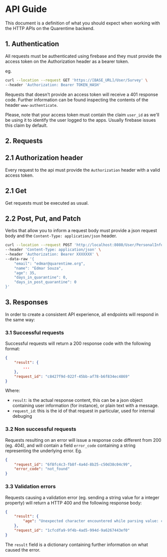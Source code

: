 # API Guide
This document is a definition of what you should expect when working with the HTTP APIs on the Quarentime backend. 

## 1. Authentication
All requests must be authenticated using firebase and they must provide the access token on the Authorization header as a bearer token. 

eg.
```bash
curl --location --request GET 'https://[BASE_URL]/User/Survey' \
--header 'Authorization: Bearer TOKEN_HASH'
```
Requests that doesn't provide an access token will receive a 401 response code. Further information can be found inspecting the contents of the header `www-authenticate`.

Please, note that your access token must contain the claim `user_id` as we'll be using it to identify the user logged to the apps. Usually firebase issues this claim by default.

## 2. Requests

## 2.1 Authorization header
Every request to the api must provide the `Authorization` header with a valid access token.

## 2.1 Get
Get requests must be executed as usual.

## 2.2 Post, Put, and Patch
Verbs that allow you to inform a request body must provide a json request body and the `Content-Type: application/json` header.

```bash
curl --location --request POST 'http://localhost:8080/User/PersonalInformation' \
--header 'Content-Type: application/json' \
--header 'Authorization: Bearer XXXXXXX' \
--data-raw '{
	"email": "edmar@quarentime.org",
	"name": "Edmar Souza",
	"age": 35,
	"days_in_quarantine": 0,
	"days_in_post_quarantine": 0
}'
```

## 3. Responses
In order to create a consistent API experience, all endpoints will respond in the same way:

### 3.1 Successful requests
Successful requests will return a 200 response code with the following format:

```json
{
    "result": {
        ...
    },
    "request_id": "c8427f9d-022f-45bb-af78-b6f834ec4869"
}
```

Where:
- `result`: is the actual response content, this can be a json object containing user information (for instance), or plain text with a message. 
- `request_id`: this is the id of that request in particular, used for internal debuging

### 3.2 Non successful requests
Requests resulting on an error will issue a response code different from 200 (eg. 404), and will contain a field `error_code` containing a string representing the underlying error. 
Eg.

```json
{
    "request_id": "6f8fc4c3-fb8f-4a4d-8b25-c50d38c04c99",
    "error_code": "not_found"
}
```

### 3.3 Validation errors
Requests causing a validation error (eg. sending a string value for a integer property) will return a HTTP 400 and the following response body:

```json
{
    "result": {
        "age": "Unexpected character encountered while parsing value: c. Path 'age', line 4, position 9.,Unexpected character encountered while parsing value: a. Path 'age', line 4, position 9."
    },
    "request_id": "1cfcdfa9-9f4b-4ad5-994d-9a6267443ef0"
}
```
The `result` field is a dictionary containing further information on what caused the error. 